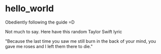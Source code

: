 # hello_world
Obediently following the guide =D 

Not much to say. Here have this random Taylor Swift lyric

"Because the last time you saw me still burn in the back of your mind, you gave me roses and I left them there to die."

